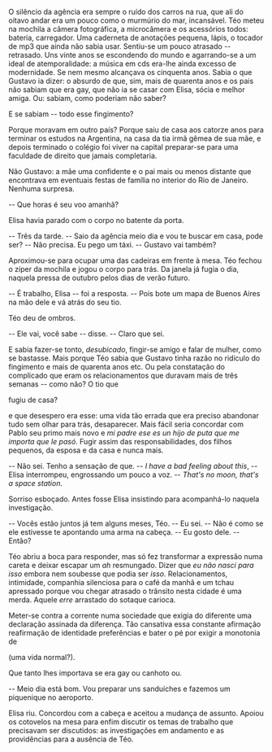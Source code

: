 O silêncio da agência era sempre o ruído dos carros na rua, que ali do oitavo andar era um pouco como o murmúrio do mar, incansável. Téo meteu na mochila a câmera fotográfica, a microcâmera e os acessórios todos: bateria, carregador. Uma caderneta de anotações pequena, lápis, o tocador de mp3 que ainda não sabia usar. Sentiu-se um pouco atrasado -- retrasado. Uns vinte anos se escondendo do mundo e agarrando-se a um ideal de atemporalidade: a música em cds era-lhe ainda excesso de modernidade. Se nem mesmo alcançava os cinquenta anos. Sabia o que Gustavo ia dizer: o absurdo de que, sim, mais de quarenta anos e os pais não sabiam que era gay, que não ia se casar com Elisa, sócia e melhor amiga. Ou: sabiam, como poderiam não saber?

E se sabiam -- todo esse fingimento?

Porque moravam em outro país? Porque saiu de casa aos catorze anos para terminar os estudos na Argentina, na casa da tia irmã gêmea de sua mãe, e depois terminado o colégio foi viver na capital preparar-se para uma faculdade de direito que jamais completaria.

Não Gustavo: a mãe uma confidente e o pai mais ou menos distante que encontrava em eventuais festas de família no interior do Rio de Janeiro. Nenhuma surpresa.

-- Que horas é seu voo amanhã?

Elisa havia parado com o corpo no batente da porta.

-- Três da tarde.
-- Saio da agência meio dia e vou te buscar em casa, pode ser?
-- Não precisa. Eu pego um táxi.
-- Gustavo vai também?

Aproximou-se para ocupar uma das cadeiras em frente à mesa. Téo fechou o zíper da mochila e jogou o corpo para trás. Da janela já fugia o dia, naquela pressa de outubro pelos dias de verão futuro.

-- É trabalho, Elisa -- foi a resposta.
-- Pois bote um mapa de Buenos Aires na mão dele e vá atrás do seu tio.

Téo deu de ombros.

-- Ele vai, você sabe -- disse.
-- Claro que sei.

E sabia fazer-se tonto, _desubicado_, fingir-se amigo e falar de mulher, como se bastasse. Mais porque Téo sabia que Gustavo tinha razão no ridículo do fingimento e mais de quarenta anos etc. Ou pela constatação do complicado que eram os relacionamentos que duravam mais de três semanas -- como não? O tio que

fugiu de casa?

e que desespero era esse: uma vida tão errada que era preciso abandonar tudo sem olhar para trás, desaparecer. Mais fácil seria concordar com Pablo seu primo mais novo e _mi padre ese es un hijo de puta que me importa que le pasó_. Fugir assim das responsabilidades, dos filhos pequenos, da esposa e da casa e nunca mais.

-- Não sei. Tenho a sensação de que.
-- _I have a bad feeling about this_, -- Elisa interrompeu, engrossando um pouco a voz.
-- _That's no moon, that's a space station_.

Sorriso esboçado. Antes fosse Elisa insistindo para acompanhá-lo naquela investigação.

-- Vocês estão juntos já tem alguns meses, Téo.
-- Eu sei.
-- Não é como se ele estivesse te apontando uma arma na cabeça.
-- Eu gosto dele.
-- Então?

Téo abriu a boca para responder, mas só fez transformar a expressão numa careta e deixar escapar um _ah_ resmungado. Dizer que _eu não nasci para isso_ embora nem soubesse que podia ser _isso_. Relacionamentos, intimidade, companhia silenciosa para o café da manhã e um tchau apressado porque vou chegar atrasado o trânsito nesta cidade é uma merda. Aquele _erre_ arrastado do sotaque carioca.

Meter-se contra a corrente numa sociedade que exigia do diferente uma declaração assinada da diferença. Tão cansativa essa constante afirmação reafirmação de identidade preferências e bater o pé por exigir a monotonia de

(uma vida normal?).

Que tanto lhes importava se era gay ou canhoto ou.

-- Meio dia está bom. Vou preparar uns sanduíches e fazemos um piquenique no aeroporto.

Elisa riu. Concordou com a cabeça e aceitou a mudança de assunto. Apoiou os cotovelos na mesa para enfim discutir os temas de trabalho que precisavam ser discutidos: as investigações em andamento e as providências para a ausência de Téo.
